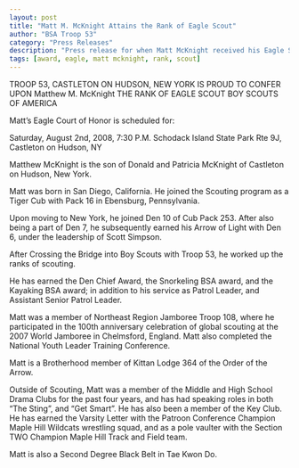 ```yaml
--- 
layout: post
title: "Matt M. McKnight Attains the Rank of Eagle Scout"
author: "BSA Troop 53"
category: "Press Releases"
description: "Press release for when Matt McKnight received his Eagle Scout rank."
tags: [award, eagle, matt mcknight, rank, scout]
---
```


TROOP 53, CASTLETON ON HUDSON, NEW YORK IS PROUD TO CONFER UPON Matthew M. McKnight THE RANK OF EAGLE SCOUT BOY SCOUTS OF AMERICA

Matt’s Eagle Court of Honor is scheduled for:

Saturday, August 2nd, 2008, 7:30 P.M.
Schodack Island State Park
Rte 9J, Castleton on Hudson, NY

Matthew McKnight is the son of Donald and Patricia McKnight of Castleton on Hudson, New York.

Matt was born in San Diego, California.  He joined the Scouting program as a Tiger Cub with Pack 16 in Ebensburg, Pennsylvania.

Upon moving to New York, he joined Den 10 of Cub Pack 253. After also being a part of Den 7, he subsequently earned his Arrow of Light with Den 6, under the leadership of Scott Simpson.

After Crossing the Bridge into Boy Scouts with Troop 53, he worked up the ranks of scouting.

He has earned the Den Chief Award, the Snorkeling BSA award, and the Kayaking BSA award; in addition to his service as Patrol Leader, and Assistant Senior Patrol Leader.

Matt was a member of Northeast Region Jamboree Troop 108, where he participated in the 100th anniversary celebration of global scouting at the 2007 World Jamboree in Chelmsford, England.  Matt also completed the National Youth Leader Training Conference.

Matt is a Brotherhood member of Kittan Lodge 364 of the Order of the Arrow.

Outside of Scouting, Matt was a member of the Middle and High School Drama Clubs for the past four years, and has had speaking roles in both “The Sting”, and “Get Smart”.  He has also been a member of the Key Club.  He has earned the Varsity Letter with the Patroon Conference Champion Maple Hill Wildcats wrestling squad, and as a pole vaulter with the Section TWO Champion Maple Hill Track and Field team.

Matt is also a Second Degree Black Belt in Tae Kwon Do.
